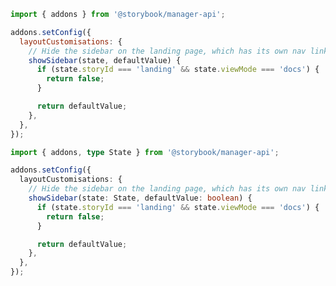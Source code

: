 ```js filename="./storybook/manager.js" renderer="common" language="js"
import { addons } from '@storybook/manager-api';

addons.setConfig({
  layoutCustomisations: {
    // Hide the sidebar on the landing page, which has its own nav links to other pages.
    showSidebar(state, defaultValue) {
      if (state.storyId === 'landing' && state.viewMode === 'docs') {
        return false;
      }

      return defaultValue;
    },
  },
});
```

```ts filename="./storybook/manager.ts" renderer="common" language="ts"
import { addons, type State } from '@storybook/manager-api';

addons.setConfig({
  layoutCustomisations: {
    // Hide the sidebar on the landing page, which has its own nav links to other pages.
    showSidebar(state: State, defaultValue: boolean) {
      if (state.storyId === 'landing' && state.viewMode === 'docs') {
        return false;
      }

      return defaultValue;
    },
  },
});
```